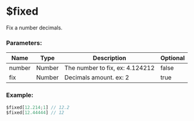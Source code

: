# $fixed
Fix a number decimals.

### Parameters:
| Name          | Type        | Description                         | Optional |
| ------------- | ----------- | ----------------------------------- | -------- |
| number        | Number      | The number to fix, ex: 4.124212     | false    |
| fix           | Number      | Decimals amount. ex: 2              | true     |

### Example:
```js
$fixed[12.214;1] // 12.2
$fixed[12.44444] // 12
```
